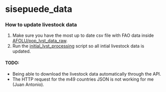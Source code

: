 # sisepuede_data

### How to update livestock data
1. Make sure you have the most up to date csv file with FAO data inside [AFOLU/pop_lvst_data_raw](AFOLU/pop_lvst_data_raw).
2. Run the [initial_lvst_processing](data_processing_scripts.AFOLU/intial_lvst_processing.py) script so all intial livestock data is updated.

#### TODO:
- Being able to download the livestock data automatically through the API.
- The HTTP request for the m49 countries JSON is not working for me (Juan Antonio).